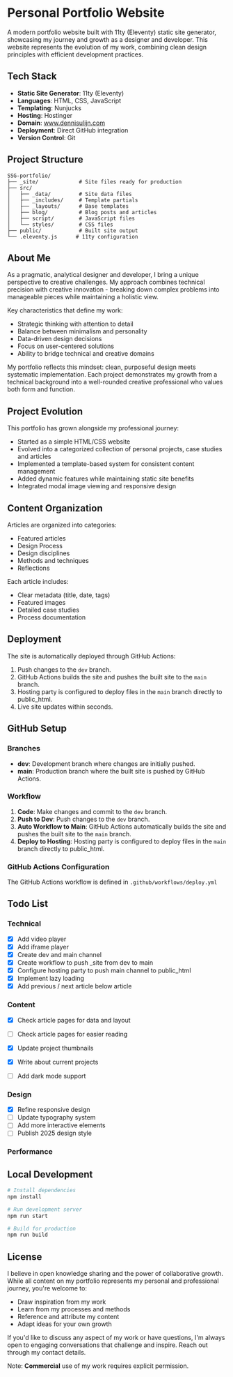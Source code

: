 # Personal Portfolio Website

A modern portfolio website built with 11ty (Eleventy) static site generator, showcasing my journey and growth as a designer and developer. This website represents the evolution of my work, combining clean design principles with efficient development practices.

## Tech Stack

- **Static Site Generator**: 11ty (Eleventy)
- **Languages**: HTML, CSS, JavaScript
- **Templating**: Nunjucks
- **Hosting**: Hostinger
- **Domain**: www.dennisulijn.com
- **Deployment**: Direct GitHub integration
- **Version Control**: Git

## Project Structure

```
SSG-portfolio/
├── _site/             # Site files ready for production
├── src/
│   ├── _data/         # Site data files
│   ├── _includes/     # Template partials
│   ├── _layouts/      # Base templates
│   ├── blog/          # Blog posts and articles
│   ├── script/        # JavaScript files
│   └── styles/        # CSS files
├── public/            # Built site output
└── .eleventy.js      # 11ty configuration
```

## About Me

As a pragmatic, analytical designer and developer, I bring a unique perspective to creative challenges. My approach combines technical precision with creative innovation - breaking down complex problems into manageable pieces while maintaining a holistic view.

Key characteristics that define my work:
- Strategic thinking with attention to detail
- Balance between minimalism and personality
- Data-driven design decisions
- Focus on user-centered solutions
- Ability to bridge technical and creative domains

My portfolio reflects this mindset: clean, purposeful design meets systematic implementation. Each project demonstrates my growth from a technical background into a well-rounded creative professional who values both form and function.

## Project Evolution

This portfolio has grown alongside my professional journey:

- Started as a simple HTML/CSS website
- Evolved into a categorized collection of personal projects, case studies and articles
- Implemented a template-based system for consistent content management
- Added dynamic features while maintaining static site benefits
- Integrated modal image viewing and responsive design

## Content Organization

Articles are organized into categories:
- Featured articles
- Design Process
- Design disciplines
- Methods and techniques
- Reflections

Each article includes:
- Clear metadata (title, date, tags)
- Featured images
- Detailed case studies
- Process documentation

## Deployment

The site is automatically deployed through GitHub Actions:
1. Push changes to the `dev` branch.
2. GitHub Actions builds the site and pushes the built site to the `main` branch.
3. Hosting party is configured to deploy files in the `main` branch directly to public_html.
4. Live site updates within seconds.

## GitHub Setup

### Branches
- **dev**: Development branch where changes are initially pushed.
- **main**: Production branch where the built site is pushed by GitHub Actions.

### Workflow
1. **Code**: Make changes and commit to the `dev` branch.
2. **Push to Dev**: Push changes to the `dev` branch.
3. **Auto Workflow to Main**: GitHub Actions automatically builds the site and pushes the built site to the `main` branch.
4. **Deploy to Hosting**: Hosting party is configured to deploy files in the `main` branch directly to public_html.

### GitHub Actions Configuration
The GitHub Actions workflow is defined in `.github/workflows/deploy.yml`

## Todo List

### Technical
- [x] Add video player
- [x] Add iframe player
- [x] Create dev and main channel
- [x] Create workflow to push _site from dev to main
- [x] Configure hosting party to push main channel to public_html
- [x] Implement lazy loading
- [x] Add previous / next article below article

### Content
- [x] Check article pages for data and layout
- [ ] Check article pages for easier reading
- [x] Update project thumbnails
- [x] Write about current projects
- [ ] Add dark mode support


### Design
- [x] Refine responsive design
- [ ] Update typography system
- [ ] Add more interactive elements
- [ ] Publish 2025 design style

### Performance

## Local Development

```bash
# Install dependencies
npm install

# Run development server
npm run start

# Build for production
npm run build
```

## License

I believe in open knowledge sharing and the power of collaborative growth. While all content on my portfolio represents my personal and professional journey, you're welcome to:
- Draw inspiration from my work
- Learn from my processes and methods
- Reference and attribute my content
- Adapt ideas for your own growth

If you'd like to discuss any aspect of my work or have questions, I'm always open to engaging conversations that challenge and inspire. Reach out through my contact details.

Note: **Commercial** use of my work requires explicit permission.
